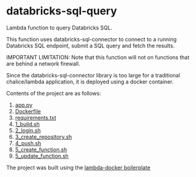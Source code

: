 # databricks-sql-query

Lambda function to query Databricks SQL.

This function uses databricks-sql-connector to connect to a running Databricks SQL endpoint, submit a SQL query and fetch the results. 

IMPORTANT LIMITATION: Note that this function will not on functions that are behind a network firewall. 

Since the databricks-sql-connector library is too large for a traditional chalice/lambda application, it is deployed using a docker container.

Contents of the project are as follows:

1. [app.py](app.py)
2. [Dockerfile](Dockerfile)
3. [requirements.txt](requirements.txt)
4. [1_build.sh](1_build.sh)
5. [2_login.sh](2_login.sh)
6. [3_create_repository.sh](3_create_repository.sh)
7. [4_push.sh](4_push.sh)
8. [5_create_function.sh](5_create_function.sh)
9. [5_update_function.sh](5_update_function.sh)

The project was built using the [lambda-docker boilerplate](https://github.com/vbalasu/lambda-docker)